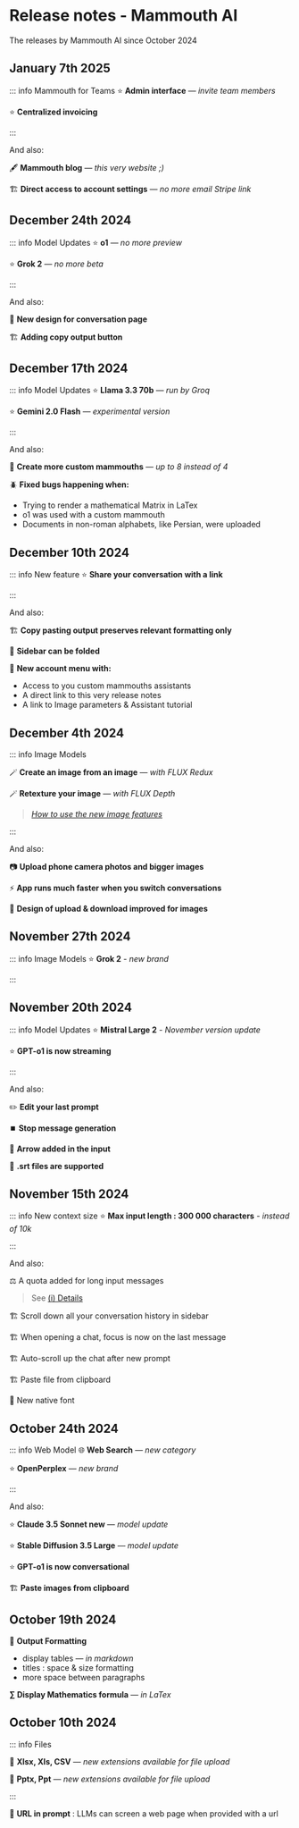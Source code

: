 # Release notes - Mammouth AI

The releases by Mammouth AI since October 2024

## January 7th 2025

::: info Mammouth for Teams
⭐ **Admin interface** *— invite team members*

⭐ **Centralized invoicing**

:::

And also:

🖋️ **Mammouth blog** *— this very website ;)*

🏗️ **Direct access to account settings** *— no more email Stripe link*

## December 24th 2024

::: info Model Updates
⭐ **o1** *— no more preview*

⭐ **Grok 2** *— no more beta*

:::

And also:

🎨 **New design for conversation page**

🏗️ **Adding copy output button**

## December 17th 2024

::: info Model Updates
⭐ **Llama 3.3 70b** *— run by Groq*

⭐ **Gemini 2.0 Flash** *— experimental version*

:::

And also:

🦣 **Create more custom mammouths** *— up to 8 instead of 4*

🪲 **Fixed bugs happening when:**
- Trying to render a mathematical Matrix in LaTex
- o1 was used with a custom mammouth
- Documents in non-roman alphabets, like Persian, were uploaded


## December 10th 2024

::: info New feature
⭐
**Share your conversation with a link**

:::

And also:

🏗️ **Copy pasting output preserves relevant formatting only**

🎨 **Sidebar can be folded**

🎨 **New account menu with:**

- Access to you custom mammouths assistants
- A direct link to this very release notes
- A link to Image parameters & Assistant tutorial

## December 4th 2024

::: info Image Models

🪄  **Create an image from an image** — *with FLUX Redux*

🪄  **Retexture your image** — *with FLUX Depth*

> *[How to use the new image features](https://www.notion.so/How-to-use-the-new-image-features-14dcf297c1ca809ab1ece63dfd75bc7e?pvs=21)*
> 
:::

And also:

📷 **Upload phone camera photos and bigger images**

⚡ **App runs much faster when you switch conversations**

🎨 **Design of upload & download improved for images**

## November 27th 2024

::: info Image Models
⭐
 **Grok 2**  *- new brand*

:::

## November 20th 2024

::: info Model Updates
⭐
**Mistral Large 2** *- November version update*

⭐ **GPT-o1 is now streaming**

:::

And also:

✏️ **Edit your last prompt**

⏹️ **Stop message generation**

🎨 **Arrow added in the input**

📁 **.srt files are supported**

## November 15th 2024

::: info New context size
⭐
**Max input length : 300 000 characters** *- instead of 10k*

:::

And also:

⚖️ A quota added for long input messages 
> See [(i) Details](https://mammouth.ai/pricing)

🏗️ Scroll down all your conversation history in sidebar

🏗️ When opening a chat, focus is now on the last message

🏗️ Auto-scroll up the chat after new prompt

🏗️ Paste file from clipboard

🎨 New native font

## October 24th 2024

::: info Web Model
🌐 **Web Search** — *new category*

⭐ **OpenPerplex** — *new brand*

:::

And also:

⭐ **Claude 3.5 Sonnet new** — *model update*

⭐ **Stable Diffusion 3.5 Large** — *model update*

⭐ **GPT-o1 is now conversational**

🏗️ **Paste images from clipboard**

## October 19th 2024

🎨 **Output Formatting**

- display tables *— in markdown*
- titles : space & size formatting
- more space between paragraphs

**∑  Display Mathematics formula** — *in LaTex*

## October 10th 2024

::: info Files

📂 **Xlsx, Xls, CSV** — *new extensions available for file upload*

📂 **Pptx, Ppt** — *new extensions available for file upload*

:::

🔗 **URL in prompt** : LLMs can screen a web page when provided with a url